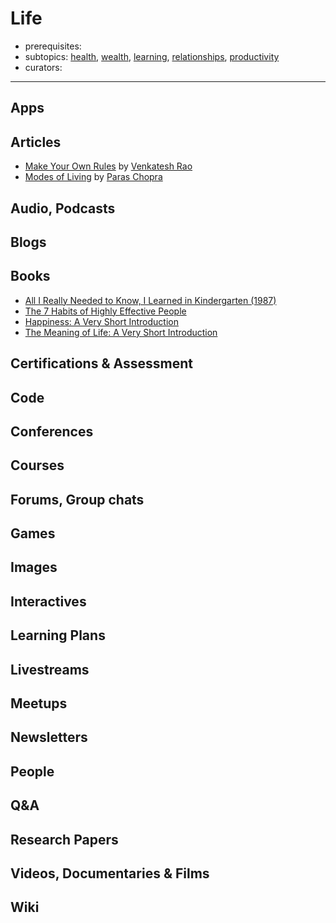 # Life

- prerequisites:
- subtopics: [health](health.md), [wealth](wealth.md), [learning](learning.md), [relationships](relationships.md), [productivity](productivity.md)
- curators:

------

## Apps

## Articles

- [Make Your Own Rules](https://www.ribbonfarm.com/2018/02/15/make-your-own-rules/) by [Venkatesh Rao](#people)
- [Modes of Living](https://invertedpassion.com/modes-of-living/) by [Paras Chopra](#people)

## Audio, Podcasts

## Blogs

## Books

- [All I Really Needed to Know, I Learned in Kindergarten (1987)](https://en.wikipedia.org/wiki/All_I_Really_Need_to_Know_I_Learned_in_Kindergarten)
- [The 7 Habits of Highly Effective People](https://en.wikipedia.org/wiki/The_7_Habits_of_Highly_Effective_People)
- [Happiness: A Very Short Introduction](http://www.veryshortintroductions.com/abstract/10.1093/actrade/9780199590605.001.0001/actrade-9780199590605?rskey=XaooWh&result=266)
- [The Meaning of Life: A Very Short Introduction](http://www.veryshortintroductions.com/abstract/10.1093/actrade/9780199532179.001.0001/actrade-9780199532179?rskey=rtROx3&result=368)

## Certifications & Assessment

## Code

## Conferences

## Courses

## Forums, Group chats

## Games

## Images

## Interactives

## Learning Plans

## Livestreams

## Meetups

## Newsletters

## People

## Q&A

## Research Papers

## Videos, Documentaries & Films

## Wiki
